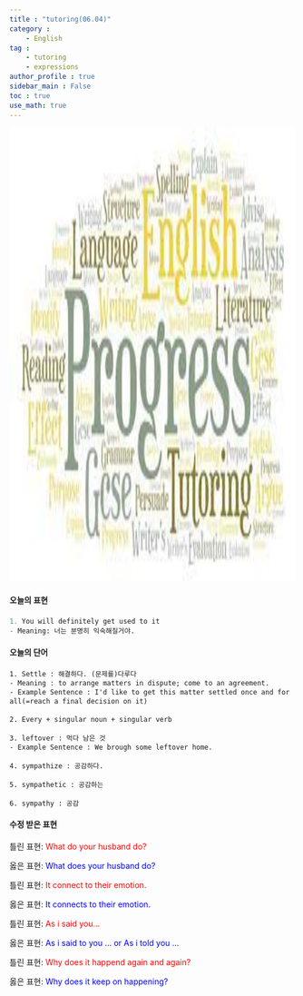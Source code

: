 ```yaml
---
title : "tutoring(06.04)"
category :
    - English
tag : 
    - tutoring
    - expressions
author_profile : true
sidebar_main : False  
toc : true 
use_math: true
---
```


<img src='/assets/tutoring.jpg' width = 1000 height = 800>

#### 오늘의 표현

```py
1. You will definitely get used to it
- Meaning: 너는 분명히 익숙해질거야. 
```

#### 오늘의 단어

```
1. Settle : 해결하다. (문제를)다루다
- Meaning : to arrange matters in dispute; come to an agreement.
- Example Sentence : I'd like to get this matter settled once and for all(=reach a final decision on it)

2. Every + singular noun + singular verb

3. leftover : 먹다 남은 것 
- Example Sentence : We brough some leftover home. 

4. sympathize : 공감하다.

5. sympathetic : 공감하는 

6. sympathy : 공감 
```

#### 수정 받은 표현

틀린 표현: <span style="color:red">What do your husband do?</span>

옳은 표현: <span style="color:blue">What does your husband do?</span>

틀린 표현: <span style="color:red">It connect to their emotion.</span>

옳은 표현: <span style="color:blue">It connects to their emotion.</span>

틀린 표현: <span style="color:red">As i said you...</span>

옳은 표현: <span style="color:blue">As i said to you ... or As i told you ...</span>

틀린 표현: <span style="color:red">Why does it happend again and again?</span>

옳은 표현: <span style="color:blue">Why does it keep on happening?</span>
